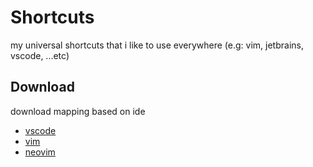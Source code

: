 # Shortcuts

my universal shortcuts that i like to use everywhere (e.g: vim, jetbrains, vscode, ...etc)

## Download

download mapping based on ide

- [vscode]()
- [vim]()
- [neovim]()

